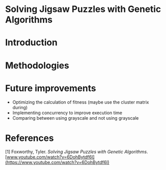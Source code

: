 # Solving Jigsaw Puzzles with Genetic Algorithms

# Introduction

# Methodologies

# Future improvements

- Optimizing the calculation of fitness (maybe use the cluster matrix during)
- Implementing concurrency to improve execution time
- Comparing between using grayscale and not using grayscale

# References

[1] Foxworthy, Tyler. _Solving Jigsaw Puzzles with Genetic Algorithms_. [www.youtube.com/watch?v=6DohBytdf6I](https://www.youtube.com/watch?v=6DohBytdf6I)
